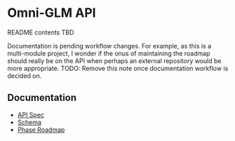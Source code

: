 # Omni-GLM API
README contents TBD

Documentation is pending workflow changes. For example, as this is a multi-module project, I wonder if the onus of maintaining the roadmap should really be on the API when perhaps an external repository would be more appropriate. TODO: Remove this note once documentation workflow is decided on.

## Documentation
- [API Spec](APISpec.md)
- [Schema](CurrentSchema.png)
- [Phase Roadmap](Roadmap.md)